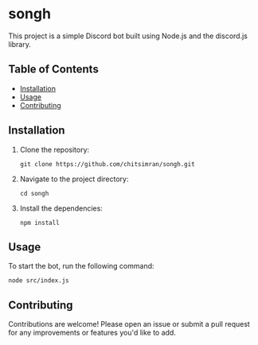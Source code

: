 # songh

This project is a simple Discord bot built using Node.js and the discord.js library.

## Table of Contents

- [Installation](#installation)
- [Usage](#usage)
- [Contributing](#contributing)

## Installation

1. Clone the repository:
   ```
   git clone https://github.com/chitsimran/songh.git
   ```
2. Navigate to the project directory:
   ```
   cd songh
   ```
3. Install the dependencies:
   ```
   npm install
   ```

## Usage

To start the bot, run the following command:
```
node src/index.js
```


## Contributing

Contributions are welcome! Please open an issue or submit a pull request for any improvements or features you'd like to add.

